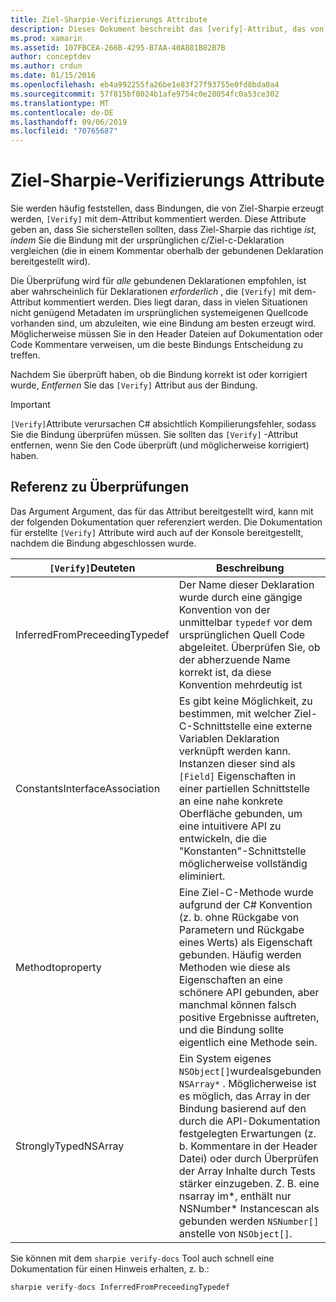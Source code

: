 ```yaml
---
title: Ziel-Sharpie-Verifizierungs Attribute
description: Dieses Dokument beschreibt das [verify]-Attribut, das von Target Sharpie generiert wurde. Mit dem [verify]-Attribut werden Entwickler hervorgehoben, wo die Ausgabe des Ziel sharlers manuell überprüft werden sollte.
ms.prod: xamarin
ms.assetid: 107FBCEA-266B-4295-B7AA-40A881B82B7B
author: conceptdev
ms.author: crdun
ms.date: 01/15/2016
ms.openlocfilehash: eb4a992255fa26be1e83f27f93755e0fd8bda0a4
ms.sourcegitcommit: 57f815bf0024b1afe9754c0e28054fc0a53ce302
ms.translationtype: MT
ms.contentlocale: de-DE
ms.lasthandoff: 09/06/2019
ms.locfileid: "70765687"
---
```

# <a name="objective-sharpie-verify-attributes"></a>Ziel-Sharpie-Verifizierungs Attribute

Sie werden häufig feststellen, dass Bindungen, die von Ziel-Sharpie erzeugt werden, `[Verify]` mit dem-Attribut kommentiert werden. Diese Attribute geben an, dass Sie sicherstellen sollten, dass Ziel-Sharpie das richtige _ist, indem_ Sie die Bindung mit der ursprünglichen c/Ziel-c-Deklaration vergleichen (die in einem Kommentar oberhalb der gebundenen Deklaration bereitgestellt wird).

Die Überprüfung wird für _alle_ gebundenen Deklarationen empfohlen, ist aber wahrscheinlich für Deklarationen _erforderlich_ , die `[Verify]` mit dem-Attribut kommentiert werden. Dies liegt daran, dass in vielen Situationen nicht genügend Metadaten im ursprünglichen systemeigenen Quellcode vorhanden sind, um abzuleiten, wie eine Bindung am besten erzeugt wird. Möglicherweise müssen Sie in den Header Dateien auf Dokumentation oder Code Kommentare verweisen, um die beste Bindungs Entscheidung zu treffen.

Nachdem Sie überprüft haben, ob die Bindung korrekt ist oder korrigiert wurde, _Entfernen_ Sie das `[Verify]` Attribut aus der Bindung.

> [!IMPORTANT]
> `[Verify]`Attribute verursachen C# absichtlich Kompilierungsfehler, sodass Sie die Bindung überprüfen müssen. Sie sollten das `[Verify]` -Attribut entfernen, wenn Sie den Code überprüft (und möglicherweise korrigiert) haben.

## <a name="verify-hints-reference"></a>Referenz zu Überprüfungen

Das Argument Argument, das für das Attribut bereitgestellt wird, kann mit der folgenden Dokumentation quer referenziert werden. Die Dokumentation für erstellte `[Verify]` Attribute wird auch auf der Konsole bereitgestellt, nachdem die Bindung abgeschlossen wurde.

|`[Verify]`Deuteten|Beschreibung|
|---|---|
|InferredFromPreceedingTypedef|Der Name dieser Deklaration wurde durch eine gängige Konvention von der unmittelbar `typedef` vor dem ursprünglichen Quell Code abgeleitet. Überprüfen Sie, ob der abherzuende Name korrekt ist, da diese Konvention mehrdeutig ist|
|ConstantsInterfaceAssociation|Es gibt keine Möglichkeit, zu bestimmen, mit welcher Ziel-C-Schnittstelle eine externe Variablen Deklaration verknüpft werden kann. Instanzen dieser sind als `[Field]` Eigenschaften in einer partiellen Schnittstelle an eine nahe konkrete Oberfläche gebunden, um eine intuitivere API zu entwickeln, die die "Konstanten"-Schnittstelle möglicherweise vollständig eliminiert.|
|Methodtoproperty|Eine Ziel-C-Methode wurde aufgrund der C# Konvention (z. b. ohne Rückgabe von Parametern und Rückgabe eines Werts) als Eigenschaft gebunden. Häufig werden Methoden wie diese als Eigenschaften an eine schönere API gebunden, aber manchmal können falsch positive Ergebnisse auftreten, und die Bindung sollte eigentlich eine Methode sein.|
|StronglyTypedNSArray|Ein System eigenes `NSObject[]`wurdealsgebunden `NSArray*` . Möglicherweise ist es möglich, das Array in der Bindung basierend auf den durch die API-Dokumentation festgelegten Erwartungen (z. b. Kommentare in der Header Datei) oder durch Überprüfen der Array Inhalte durch Tests stärker einzugeben. Z. B. eine nsarray im*, enthält nur NSNumber* Instancescan als gebunden werden `NSNumber[]` anstelle von `NSObject[]`.|

Sie können mit dem `sharpie verify-docs` Tool auch schnell eine Dokumentation für einen Hinweis erhalten, z. b.:

```csharp
sharpie verify-docs InferredFromPreceedingTypedef
```
